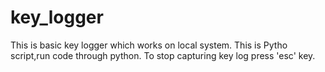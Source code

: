 # key_logger
This is basic key logger which works on local system.
This is Pytho script,run code through python.
To stop capturing key log press 'esc' key.
